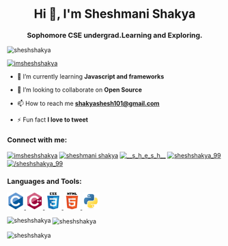 <h1 align="center">Hi 👋, I'm Sheshmani Shakya</h1>
<h3 align="center">Sophomore CSE undergrad.Learning and Exploring.</h3>

<p align="left"> <img src="https://komarev.com/ghpvc/?username=sheshshakya&label=Profile%20views&color=0e75b6&style=flat" alt="sheshshakya" /> </p>

<p align="left"> <a href="https://twitter.com/imsheshshakya" target="blank"><img src="https://img.shields.io/twitter/follow/imsheshshakya?logo=twitter&style=for-the-badge" alt="imsheshshakya" /></a> </p>

- 🌱 I’m currently learning **Javascript and frameworks**

- 👯 I’m looking to collaborate on **Open Source**

- 📫 How to reach me **shakyashesh101@gmail.com**

- ⚡ Fun fact **I love to tweet**

<h3 align="left">Connect with me:</h3>
<p align="left">
<a href="https://twitter.com/imsheshshakya" target="blank"><img align="center" src="https://raw.githubusercontent.com/rahuldkjain/github-profile-readme-generator/master/src/images/icons/Social/twitter.svg" alt="imsheshshakya" height="30" width="40" /></a>
<a href="https://linkedin.com/in/sheshmani shakya" target="blank"><img align="center" src="https://raw.githubusercontent.com/rahuldkjain/github-profile-readme-generator/master/src/images/icons/Social/linked-in-alt.svg" alt="sheshmani shakya" height="30" width="40" /></a>
<a href="https://instagram.com/__s_h_e_s_h__" target="blank"><img align="center" src="https://raw.githubusercontent.com/rahuldkjain/github-profile-readme-generator/master/src/images/icons/Social/instagram.svg" alt="__s_h_e_s_h__" height="30" width="40" /></a>
<a href="https://www.codechef.com/users/sheshshakya_99" target="blank"><img align="center" src="https://cdn.jsdelivr.net/npm/simple-icons@3.1.0/icons/codechef.svg" alt="sheshshakya_99" height="30" width="40" /></a>
<a href="https://www.leetcode.com//sheshshakya_99" target="blank"><img align="center" src="https://raw.githubusercontent.com/rahuldkjain/github-profile-readme-generator/master/src/images/icons/Social/leet-code.svg" alt="/sheshshakya_99" height="30" width="40" /></a>
</p>

<h3 align="left">Languages and Tools:</h3>
<p align="left"> <a href="https://www.cprogramming.com/" target="_blank" rel="noreferrer"> <img src="https://raw.githubusercontent.com/devicons/devicon/master/icons/c/c-original.svg" alt="c" width="40" height="40"/> </a> <a href="https://www.w3schools.com/cpp/" target="_blank" rel="noreferrer"> <img src="https://raw.githubusercontent.com/devicons/devicon/master/icons/cplusplus/cplusplus-original.svg" alt="cplusplus" width="40" height="40"/> </a> <a href="https://www.w3schools.com/css/" target="_blank" rel="noreferrer"> <img src="https://raw.githubusercontent.com/devicons/devicon/master/icons/css3/css3-original-wordmark.svg" alt="css3" width="40" height="40"/> </a> <a href="https://www.w3.org/html/" target="_blank" rel="noreferrer"> <img src="https://raw.githubusercontent.com/devicons/devicon/master/icons/html5/html5-original-wordmark.svg" alt="html5" width="40" height="40"/> </a> <a href="https://www.python.org" target="_blank" rel="noreferrer"> <img src="https://raw.githubusercontent.com/devicons/devicon/master/icons/python/python-original.svg" alt="python" width="40" height="40"/> </a> </p>

<p><img align="left" src="https://github-readme-stats.vercel.app/api/top-langs?username=sheshshakya&show_icons=true&locale=en&layout=compact" alt="sheshshakya" /></p>

<p>&nbsp;<img align="center" src="https://github-readme-stats.vercel.app/api?username=sheshshakya&show_icons=true&locale=en" alt="sheshshakya" /></p>

<p><img align="center" src="https://github-readme-streak-stats.herokuapp.com/?user=sheshshakya&" alt="sheshshakya" /></p>

